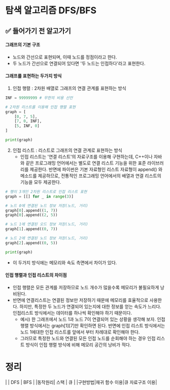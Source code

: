 # 탐색 알고리즘 DFS/BFS
## ✅ 들어가기 전 알고가기
#### 그래프의 기본 구조
- 노드와 간선으로 표현되며, 이때 노드를 정점이라고 한다.
- 두 노드가 간선으로 연결되어 있다면 '두 노드는 인접하다'라고 표현한다.

#### 그래프를 표현하는 두가지 방식
1. 인접 행렬 : 2차원 배열로 그래프의 연결 관계를 표현하는 방식
~~~python
INF = 99999999 # 무한의 비용 선언

# 2차원 리스트를 이용해 인접 행렬 표현
graph = [
    [0, 7, 5],
    [7, 0, INF],
    [5, INF, 0]
]

print(graph)
~~~
2. 인접 리스트 : 리스트로 그래프의 연결 관계로 표현하는 방식 
    - 인접 리스트는 '연결 리스트'의 자료구조를 이용해 구현하는데, C++이나 자바와 같은 프로그래밍 언어에서는 별도로 연결 리스트 기능을 위한 표준 라이브러리를 제공한다. 반면에 파이썬은 기본 자료형인 리스트 자료형이 append() 와 메소드를 제공하므로, 전통적인 프로그래밍 언어에서의 배열과 연결 리스트의 기능을 모두 제공한다. 
~~~python
# 행이 3개인 2차원 리스트로 인접 리스트 표현
graph = [[] for _ in range(3)]

# 노드 0에 연결된 노드 정보 저장(노드, 거리)
graph[0].append((1, 7))
graph[0].append((2, 5))

# 노드 1에 연결된 오드 정보 저장(노드, 거리)
graph[1].append((0, 7))

# 노드 2에 연결된 노드 정보 저장(노드, 거리)
graph[2].append((0, 5))

print(graph)
~~~
- 이 두가지 방식에는 메모리와 속도 측면에서 차이가 있다.

#### 인접 행렬과 인접 리스트의 차이점
- 인접 행렬은 모든 관계를 저장하므로 노드 개수가 많을수록 메모리가 불필요하게 낭비된다.
- 반면에 연결리스트는 연결된 정보만 저장하기 때문에 메모리를 효율적으로 사용한다. 하지만, 특정한 두 노드가 연결되어 있는지에 대한 정보를 얻는 속도가 느리다. 인접리스트 방식에서는 데이터를 하나씩 확인해야 하기 때문이다.
    - 예시) 한 그래프에서 노드 1과 노드 7이 연결되어 있는 상황을 생각해 보자. 인접 행렬 방식에서는 graph[1][7]만 확인하면 된다. 반면에 인접 리스트 방식에서는 노드 1에대한 인접 리스트를 앞에서 부터 차례대로 확인해야 한다.
    - 그러므로 특정한 노드와 연결된 모든 인접 노드를 순회해야 하는 경우 인접 리스트 방식이 인접 행렬 방식에 비해 메모리 공간의 낭비가 적다.


# 정리
|      |    DFS    |    BFS    |
|동작원리|    스택    |     큐     |
|구현방법|재귀 함수 이용|큐 자료구조 이용|